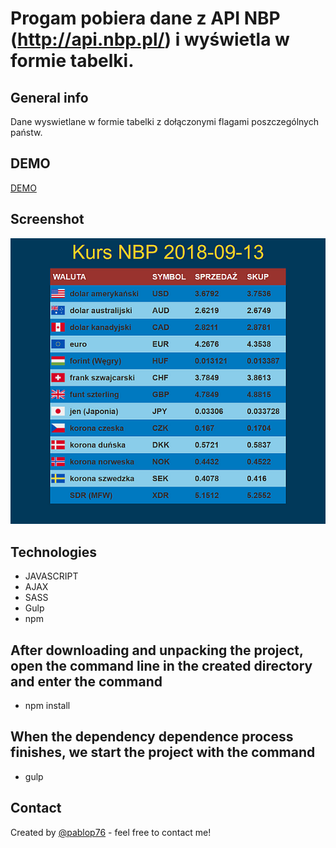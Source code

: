 # Progam pobiera dane z API NBP (http://api.nbp.pl/) i wyświetla w formie tabelki.
## General info
 Dane wyswietlane w formie tabelki z dołączonymi flagami poszczególnych państw.
## DEMO
 [DEMO](http://pablop76.github.io/kurs-walut-nbp//)
## Screenshot
![image](./screenshot-nbp.png)
## Technologies
 * JAVASCRIPT
 * AJAX
 * SASS
 * Gulp
 * npm
## After downloading and unpacking the project, open the command line in the created directory and enter the command 
 * npm install
   
## When the dependency dependence process finishes, we start the project with the command
 * gulp
   
## Contact
 Created by [@pablop76](http://www.web-service.com.pl/) - feel free to contact me!